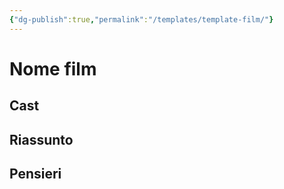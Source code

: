 ```yaml
---
{"dg-publish":true,"permalink":"/templates/template-film/"}
---
```



# Nome film


## Cast

## Riassunto

## Pensieri




